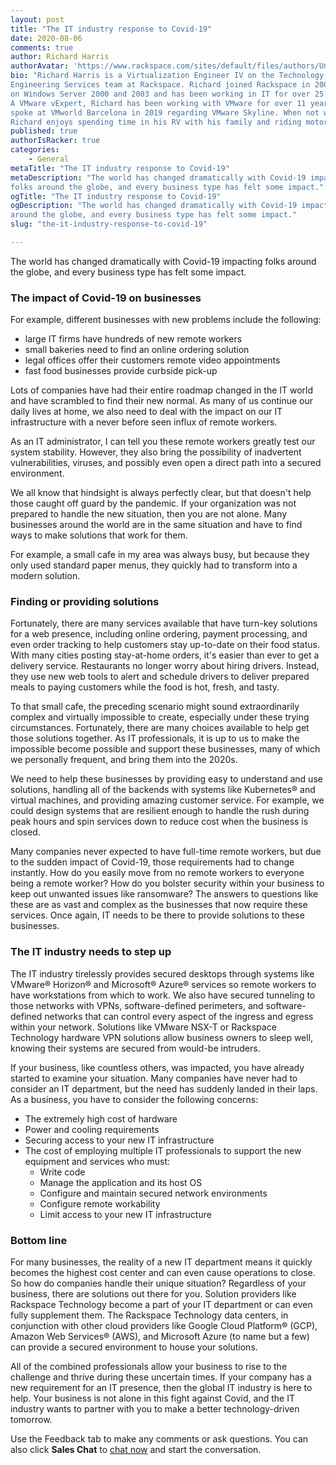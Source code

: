 ```yaml
---
layout: post
title: "The IT industry response to Covid-19"
date: 2020-08-06
comments: true
author: Richard Harris
authorAvatar: 'https://www.rackspace.com/sites/default/files/authors/Untitled%20design_0.png'
bio: "Richard Harris is a Virtualization Engineer IV on the Technology and
Engineering Services team at Rackspace. Richard joined Rackspace in 2004 working
on Windows Server 2000 and 2003 and has been working in IT for over 25 years.
A VMware vExpert, Richard has been working with VMware for over 11 years and
spoke at VMworld Barcelona in 2019 regarding VMware Skyline. When not working,
Richard enjoys spending time in his RV with his family and riding motorcycles."
published: true
authorIsRacker: true
categories:
    - General
metaTitle: "The IT industry response to Covid-19"
metaDescription: "The world has changed dramatically with Covid-19 impacting
folks around the globe, and every business type has felt some impact."
ogTitle: "The IT industry response to Covid-19"
ogDescription: "The world has changed dramatically with Covid-19 impacting folks
around the globe, and every business type has felt some impact."
slug: "the-it-industry-response-to-covid-19"

---
```


The world has changed dramatically with Covid-19 impacting folks around the
globe, and every business type has felt some impact.

<!--more-->

### The impact of Covid-19 on businesses

For example, different businesses with new problems include the following:

- large IT firms have hundreds of new remote workers
- small bakeries need to find an online ordering solution
- legal offices offer their customers remote video appointments
- fast food businesses provide curbside pick-up

Lots of companies have had their entire roadmap changed in the IT world and have
scrambled to find their new normal. As many of us continue our daily lives at
home, we also need to deal with the impact on our IT infrastructure with a never
before seen influx of remote workers.

As an IT administrator, I can tell you these remote workers greatly test our
system stability. However, they also bring the possibility of inadvertent
vulnerabilities, viruses, and possibly even open a direct path into a secured
environment.

We all know that hindsight is always perfectly clear, but that doesn't help those
caught off guard by the pandemic. If your organization was not prepared to handle
the new situation, then you are not alone. Many businesses around the world are
in the same situation and have to find ways to make solutions that work for them.

For example, a small cafe in my area was always busy, but because they only used
standard paper menus, they quickly had to transform into a modern solution.

### Finding or providing solutions

Fortunately, there are many services available that have turn-key solutions for
a web presence, including online ordering, payment processing, and even order
tracking to help customers stay up-to-date on their food status. With many cities
posting stay-at-home orders, it's easier than ever to get a delivery service.
Restaurants no longer worry about hiring drivers. Instead, they use new web tools
to alert and schedule drivers to deliver prepared meals to paying customers while
the food is hot, fresh, and tasty.

To that small cafe, the preceding scenario might sound extraordinarily complex
and virtually impossible to create, especially under these trying circumstances.
Fortunately, there are many choices available to help get those solutions together.
As IT professionals, it is up to us to make the impossible become possible and
support these businesses, many of which we personally frequent, and bring them
into the 2020s.

We need to help these businesses by providing easy to understand and use solutions,
handling all of the backends with systems like Kubernetes&reg; and virtual machines,
and providing amazing customer service. For example, we could design systems that
are resilient enough to handle the rush during peak hours and spin services down
to reduce cost when the business is closed.

Many companies never expected to have full-time remote workers, but due to the
sudden impact of Covid-19, those requirements had to change instantly. How do
you easily move from no remote workers to everyone being a remote worker? How do
you bolster security within your business to keep out unwanted issues like
ransomware? The answers to questions like these are as vast and complex as the
businesses that now require these services. Once again, IT needs to be there to
provide solutions to these businesses.

### The IT industry needs to step up

The IT industry tirelessly provides secured desktops through systems like
VMware&reg; Horizon&reg; and Microsoft&reg; Azure&reg; services so remote workers
to have workstations from which to work.  We also have secured tunneling to those
networks with VPNs, software-defined perimeter‎s, and software-defined networks
that can control every aspect of the ingress and egress within your network.
Solutions like VMware NSX-T or Rackspace Technology hardware VPN solutions allow
business owners to sleep well, knowing their systems are secured from would-be
intruders.

If your business, like countless others, was impacted, you have already started
to examine your situation.  Many companies have never had to consider an IT
department, but the need has suddenly landed in their laps. As a business, you
have to consider the following concerns:

- The extremely high cost of hardware
- Power and cooling requirements
- Securing access to your new IT infrastructure
- The cost of employing multiple IT professionals to support the new equipment
  and services who must:
    - Write code
    - Manage the application and its host OS
    - Configure and maintain secured network environments
    - Configure remote workability
    - Limit access to your new IT infrastructure

### Bottom line

For many businesses, the reality of a new IT department means it quickly becomes
the highest cost center and can even cause operations to close. So how do
companies handle their unique situation? Regardless of your business, there are
solutions out there for you. Solution providers like Rackspace Technology become
a part of your IT department or can even fully supplement them. The Rackspace
Technology data centers, in conjunction with other cloud providers like Google
Cloud Platform&reg; (GCP), Amazon Web Services&reg; (AWS), and Microsoft Azure
(to name but a few) can provide a secured environment to house your solutions.

All of the combined professionals allow your business to rise to the challenge
and thrive during these uncertain times. If your company has a new requirement
for an IT presence, then the global IT industry is here to help. Your business
is not alone in this fight against Covid, and the IT industry wants to partner
with you to make a better technology-driven tomorrow.

Use the Feedback tab to make any comments or ask questions. You can also click
**Sales Chat** to [chat now](https://www.rackspace.com/) and start the conversation.
